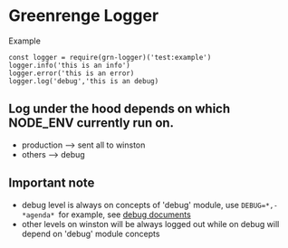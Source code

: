 # Greenrenge Logger
Example 
```
const logger = require(grn-logger)('test:example')
logger.info('this is an info')
logger.error('this is an error)
logger.log('debug','this is an debug)
```

## Log under the hood depends on which NODE_ENV currently run on.
* production --> sent all to winston
* others --> debug

## Important note
* debug level is always on concepts of 'debug' module, use ```DEBUG=*,-*agenda* ```for example, see [debug documents](https://github.com/visionmedia/debug)
* other levels on winston will be always logged out while on debug will depend on 'debug' module concepts

